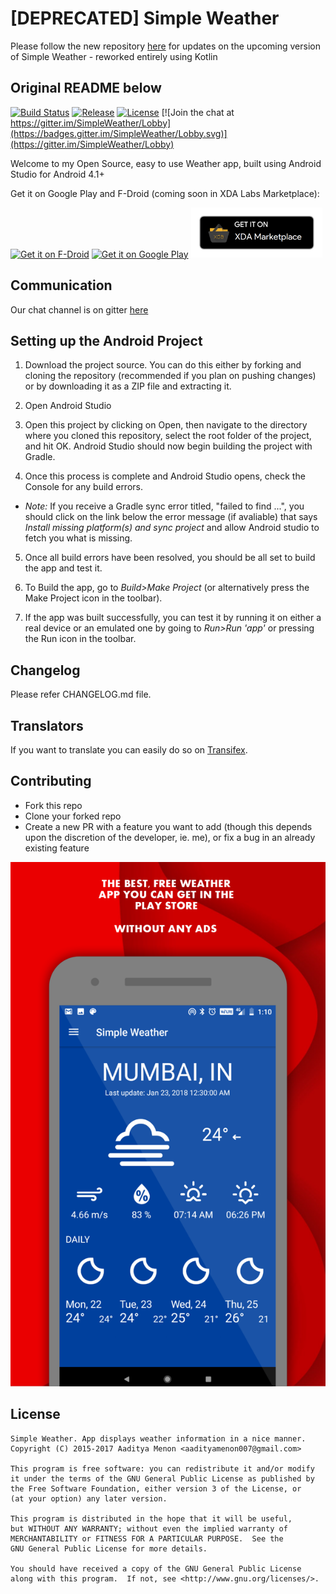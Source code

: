 # [DEPRECATED] Simple Weather

Please follow the new repository [here](https://github.com/Sparker0i/Weather-Kotlin) for updates on the upcoming version of Simple Weather - reworked entirely using Kotlin

## Original README below

[![Build Status](https://travis-ci.org/Sparker0i/Weather.svg?branch=master)](https://travis-ci.org/Sparker0i/Weather)
[![Release](https://img.shields.io/github/release/Sparker0i/Weather.svg)](https://github.com/Sparker0i/Weather/releases)
[![License](https://img.shields.io/badge/license-GNU_GPLv3-orange.svg)](https://raw.githubusercontent.com/Sparker0i/Weather/HEAD/LICENSE) 
[![Join the chat at https://gitter.im/SimpleWeather/Lobby](https://badges.gitter.im/SimpleWeather/Lobby.svg)](https://gitter.im/SimpleWeather/Lobby)

Welcome to my Open Source, easy to use Weather app, built using Android Studio for Android 4.1+

Get it on Google Play and F-Droid (coming soon in XDA Labs Marketplace):

[<img src="https://f-droid.org/badge/get-it-on.png" alt="Get it on F-Droid" height="80">](https://f-droid.org/repository/browse/?fdid=com.a5corp.weather)
[<img src='https://play.google.com/intl/en_us/badges/images/generic/en_badge_web_generic.png' alt='Get it on Google Play' width='210' height='80'>](https://play.google.com/store/apps/details?id=com.a5corp.weather)
[<img src='img/xda.png' width='210' height='80' alt="Get it on XDA Labs">](https://labs.xda-developers.com/store/app/com.a5corp.weather)

## Communication
Our chat channel is on gitter [here](https://gitter.im/SimpleWeather/Lobby)



## Setting up the Android Project

1. Download the project source. You can do this either by forking and cloning the repository (recommended if you plan on pushing changes) or by downloading it as a ZIP file and extracting it.

2. Open Android Studio

3. Open this project by clicking on Open, then navigate to the directory where you cloned this repository, select the root folder of the project, and hit OK. Android Studio should now begin building the project with Gradle.

4. Once this process is complete and Android Studio opens, check the Console for any build errors.

  - _Note:_ If you receive a Gradle sync error titled, "failed to find ...", you should click on the link below the error message (if avaliable) that says _Install missing platform(s) and sync project_ and allow Android studio to fetch you what is missing.

5. Once all build errors have been resolved, you should be all set to build the app and test it.

6. To Build the app, go to _Build>Make Project_ (or alternatively press the Make Project icon in the toolbar).

7. If the app was built successfully, you can test it by running it on either a real device or an emulated one by going to _Run>Run 'app'_ or pressing the Run icon in the toolbar.

## Changelog
Please refer CHANGELOG.md file.

## Translators
If you want to translate you can easily do so on [Transifex](https://www.transifex.com/a5-corp/simple-weather).

## Contributing
- Fork this repo
- Clone your forked repo
- Create a new PR with a feature you want to add (though this depends upon the discretion of the developer, ie. me), or fix a bug in an already existing feature

![Weather App](/img/App.png)

## License
```
Simple Weather. App displays weather information in a nice manner.
Copyright (C) 2015-2017 Aaditya Menon <aadityamenon007@gmail.com>

This program is free software: you can redistribute it and/or modify
it under the terms of the GNU General Public License as published by
the Free Software Foundation, either version 3 of the License, or
(at your option) any later version.

This program is distributed in the hope that it will be useful,
but WITHOUT ANY WARRANTY; without even the implied warranty of
MERCHANTABILITY or FITNESS FOR A PARTICULAR PURPOSE.  See the
GNU General Public License for more details.

You should have received a copy of the GNU General Public License
along with this program.  If not, see <http://www.gnu.org/licenses/>.
```
